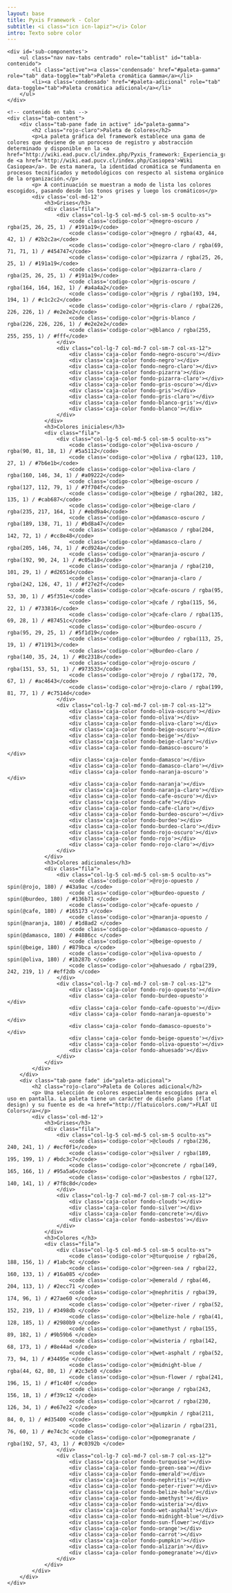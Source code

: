 ```yaml
---
layout: base
title: Pyxis Framework - Color
subtitle: <i class="icn icn-lapiz"></i> Color
intro: Texto sobre color
---
```


<!--<div class='col-lg-3 col-md-3 oculto-sm oculto-xs'>
<a name='ancla' id='a'></a>
<div class='menu-affix alto-affix'>
<div data-spy="affix" data-offset-top="220">
    <ul>
        <li><a class='xs gris-oscuro gruesa' data-scroll href='#titulo-uno'>Paleta de colores</a></li>
        <li><a class='xs gris-oscuro gruesa' data-scroll href='#titulo-dos'>Grises</a></li>
        <li><a class='xs gris-oscuro gruesa' data-scroll href='#titulo-tres'>Colores</a></li>
        <li><a class='xs gris-oscuro gruesa' data-scroll href='#titulo-cuatro'>Adicionales</a></li>
        <li><a class='xs gris-oscuro gruesa' data-scroll href='#titulo-cinco'>Opuestos</a></li>
    </ul>
</div>
</div>
</div>-->

<div class='col-lg-12 col-md-12 col-sm-12 col-xs-12'>

    <div id='sub-componentes'>
        <ul class="nav nav-tabs centrado" role="tablist" id="tabla-contenido">
            <li class="active"><a class='condensado' href="#paleta-gamma" role="tab" data-toggle="tab">Paleta cromática Gamma</a></li>
            <li><a class='condensado' href="#paleta-adicional" role="tab" data-toggle="tab">Paleta cromática adicional</a></li>
        </ul>
    </div>
    
    <!-- contenido en tabs -->
    <div class="tab-content">
        <div class="tab-pane fade in active" id="paleta-gamma">
            <h2 class="rojo-claro">Paleta de Colores</h2>
            <p>La paleta gráfica del framework establece una gama de colores que deviene de un poroceso de registro y abstracción determinado y disponible en la <a href="http://wiki.ead.pucv.cl/index.php/Pyxis_framework:_Experiencia_gr%C3%A1fica_de_una_organizaci%C3%B3n#Paleta_de_colores">Documentación</a> de <a href='http://wiki.ead.pucv.cl/index.php/Casiopea'>Wiki Casiopea</a>. De esta manera, la identidad cromática se fundamenta en procesos tecnificados y metodológicos con respecto al sistema orgánico de la organización.</p>
            <p> A continuación se muestran a modo de lista los colores escogidos, pasando desde los tonos grises y luego los cromáticos</p>
            <div class='col-md-12'>
                <h3>Grises</h3>
                <div class="fila">
                    <div class="col-lg-5 col-md-5 col-sm-5 oculto-xs">
                        <code class='codigo-color'>@negro-oscuro / rgba(25, 26, 25, 1) / #191a19</code>
                        <code class='codigo-color'>@negro / rgba(43, 44, 42, 1) / #2b2c2a</code>
                        <code class='codigo-color'>@negro-claro / rgba(69, 71, 71, 1) / #454747</code>
                        <code class='codigo-color'>@pizarra / rgba(25, 26, 25, 1) / #191a19</code>
                        <code class='codigo-color'>@pizarra-claro / rgba(25, 26, 25, 1) / #191a19</code>
                        <code class='codigo-color'>@gris-oscuro / rgba(164, 164, 162, 1) / #a4a4a2</code>
                        <code class='codigo-color'>@gris / rgba(193, 194, 194, 1) / #c1c2c2</code>
                        <code class='codigo-color'>@gris-claro / rgba(226, 226, 226, 1) / #e2e2e2</code>
                        <code class='codigo-color'>@gris-blanco / rgba(226, 226, 226, 1) / #e2e2e2</code>
                        <code class='codigo-color'>@blanco / rgba(255, 255, 255, 1) / #fff</code>
                    </div>
                    <div class="col-lg-7 col-md-7 col-sm-7 col-xs-12">
                        <div class='caja-color fondo-negro-oscuro'></div>
                        <div class='caja-color fondo-negro'></div>
                        <div class='caja-color fondo-negro-claro'></div>
                        <div class='caja-color fondo-pizarra'></div>
                        <div class='caja-color fondo-pizarra-claro'></div>
                        <div class='caja-color fondo-gris-oscuro'></div>
                        <div class='caja-color fondo-gris'></div>
                        <div class='caja-color fondo-gris-claro'></div>
                        <div class='caja-color fondo-blanco-gris'></div>
                        <div class='caja-color fondo-blanco'></div>
                    </div>
                </div>
                <h3>Colores iniciales</h3>
                <div class="fila">
                    <div class="col-lg-5 col-md-5 col-sm-5 oculto-xs">
                        <code class='codigo-color'>@oliva-oscuro / rgba(90, 81, 18, 1) / #5a5112</code>
                        <code class='codigo-color'>@oliva / rgba(123, 110, 27, 1) / #7b6e1b</code>
                        <code class='codigo-color'>@oliva-claro / rgba(160, 146, 34, 1) / #a09222</code>
                        <code class='codigo-color'>@beige-oscuro / rgba(127, 112, 79, 1) / #7f704f</code>
                        <code class='codigo-color'>@beige / rgba(202, 182, 135, 1) / #cab687</code>
                        <code class='codigo-color'>@beige-claro / rgba(235, 217, 164, 1) / #ebd9a4</code>
                        <code class='codigo-color'>@damasco-oscuro / rgba(189, 138, 71, 1) / #bd8a47</code>
                        <code class='codigo-color'>@damasco / rgba(204, 142, 72, 1) / #cc8e48</code>
                        <code class='codigo-color'>@damasco-claro / rgba(205, 146, 74, 1) / #cd924a</code>
                        <code class='codigo-color'>@naranja-oscuro / rgba(192, 90, 24, 1) / #c05a18</code>
                        <code class='codigo-color'>@naranja / rgba(210, 101, 29, 1) / #d2651d</code>
                        <code class='codigo-color'>@naranja-claro / rgba(242, 126, 47, 1) / #f27e2f</code>
                        <code class='codigo-color'>@cafe-oscuro / rgba(95, 53, 30, 1) / #5f351e</code>
                        <code class='codigo-color'>@cafe / rgba(115, 56, 22, 1) / #733816</code>
                        <code class='codigo-color'>@cafe-claro / rgba(135, 69, 28, 1) / #87451c</code>
                        <code class='codigo-color'>@burdeo-oscuro / rgba(95, 29, 25, 1) / #5f1d19</code>
                        <code class='codigo-color'>@burdeo / rgba(113, 25, 19, 1) / #711913</code>
                        <code class='codigo-color'>@burdeo-claro / rgba(140, 35, 24, 1) / #8c2318</code>
                        <code class='codigo-color'>@rojo-oscuro / rgba(151, 53, 51, 1) / #973533</code>
                        <code class='codigo-color'>@rojo / rgba(172, 70, 67, 1) / #ac4643</code>
                        <code class='codigo-color'>@rojo-claro / rgba(199, 81, 77, 1) / #c7514d</code>
                    </div>
                    <div class="col-lg-7 col-md-7 col-sm-7 col-xs-12">
                        <div class='caja-color fondo-oliva-oscuro'></div>
                        <div class='caja-color fondo-oliva'></div>
                        <div class='caja-color fondo-oliva-claro'></div>
                        <div class='caja-color fondo-beige-oscuro'></div>
                        <div class='caja-color fondo-beige'></div>
                        <div class='caja-color fondo-beige-claro'></div>
                        <div class='caja-color fondo-damasco-oscuro'></div>
                        <div class='caja-color fondo-damasco'></div>
                        <div class='caja-color fondo-damasco-claro'></div>
                        <div class='caja-color fondo-naranja-oscuro'></div>
                        <div class='caja-color fondo-naranja'></div>
                        <div class='caja-color fondo-naranja-claro'></div>
                        <div class='caja-color fondo-cafe-oscuro'></div>
                        <div class='caja-color fondo-cafe'></div>
                        <div class='caja-color fondo-cafe-claro'></div>
                        <div class='caja-color fondo-burdeo-oscuro'></div>
                        <div class='caja-color fondo-burdeo'></div>
                        <div class='caja-color fondo-burdeo-claro'></div>
                        <div class='caja-color fondo-rojo-oscuro'></div>
                        <div class='caja-color fondo-rojo'></div>
                        <div class='caja-color fondo-rojo-claro'></div>
                    </div>
                </div>
                <h3>Colores adicionales</h3>
                <div class="fila">
                    <div class="col-lg-5 col-md-5 col-sm-5 oculto-xs">
                        <code class='codigo-color'>@rojo-opuesto / spin(@rojo, 180) / #43a9ac </code>
                        <code class='codigo-color'>@burdeo-opuesto / spin(@burdeo, 180) / #136b71 </code>
                        <code class='codigo-color'>@cafe-opuesto / spin(@cafe, 180) / #165173 </code>
                        <code class='codigo-color'>@naranja-opuesto / spin(@naranja, 180) / #1d8ad2 </code>
                        <code class='codigo-color'>@damasco-opuesto / spin(@damasco, 180) / #4886cc </code>
                        <code class='codigo-color'>@beige-opuesto / spin(@beige, 180) / #879bca </code>
                        <code class='codigo-color'>@oliva-opuesto / spin(@oliva, 180) / #1b287b </code>
                        <code class='codigo-color'>@ahuesado / rgba(239, 242, 219, 1) / #eff2db </code>
                    </div>
                    <div class="col-lg-7 col-md-7 col-sm-7 col-xs-12">
                        <div class='caja-color fondo-rojo-opuesto'></div>
                        <div class='caja-color fondo-burdeo-opuesto'></div>
                        <div class='caja-color fondo-cafe-opuesto'></div>
                        <div class='caja-color fondo-naranja-opuesto'></div>
                        <div class='caja-color fondo-damasco-opuesto'></div>
                        <div class='caja-color fondo-beige-opuesto'></div>
                        <div class='caja-color fondo-oliva-opuesto'></div>
                        <div class='caja-color fondo-ahuesado'></div>
                    </div>
                </div>
            </div>
        </div>
        <div class="tab-pane fade" id="paleta-adicional">
            <h2 class="rojo-claro">Paleta de Colores adicional</h2>
            <p> Una selección de colores especialmente escogidos para el uso en pantalla. La paleta tiene un carácter de diseño plano (flat design) y su fuente es de <a href="http://flatuicolors.com/">FLAT UI Colors</a></p>
            <div class='col-md-12'>
                <h3>Grises</h3>
                <div class="fila">
                    <div class="col-lg-5 col-md-5 col-sm-5 oculto-xs">
                        <code class='codigo-color'>@clouds / rgba(236, 240, 241, 1) / #ecf0f1</code>
                        <code class='codigo-color'>@silver / rgba(189, 195, 199, 1) / #bdc3c7</code>
                        <code class='codigo-color'>@concrete / rgba(149, 165, 166, 1) / #95a5a6</code>
                        <code class='codigo-color'>@asbestos / rgba(127, 140, 141, 1) / #7f8c8d</code>
                    </div>
                    <div class="col-lg-7 col-md-7 col-sm-7 col-xs-12">
                        <div class='caja-color fondo-clouds'></div>
                        <div class='caja-color fondo-silver'></div>
                        <div class='caja-color fondo-concrete'></div>
                        <div class='caja-color fondo-asbestos'></div>
                    </div>
                </div>
                <h3>Colores </h3>
                <div class="fila">
                    <div class="col-lg-5 col-md-5 col-sm-5 oculto-xs">
                        <code class='codigo-color'>@turquoise / rgba(26, 188, 156, 1) / #1abc9c </code>
                        <code class='codigo-color'>@green-sea / rgba(22, 160, 133, 1) / #16a085 </code>
                        <code class='codigo-color'>@emerald / rgba(46, 204, 113, 1) / #2ecc71 </code>
                        <code class='codigo-color'>@nephritis / rgba(39, 174, 96, 1) / #27ae60 </code>
                        <code class='codigo-color'>@peter-river / rgba(52, 152, 219, 1) / #3498db </code>
                        <code class='codigo-color'>@belize-hole / rgba(41, 128, 185, 1) / #2980b9 </code>
                        <code class='codigo-color'>@amethyst / rgba(155, 89, 182, 1) / #9b59b6 </code>
                        <code class='codigo-color'>@wisteria / rgba(142, 68, 173, 1) / #8e44ad </code>
                        <code class='codigo-color'>@wet-asphalt / rgba(52, 73, 94, 1) / #34495e </code>
                        <code class='codigo-color'>@midnight-blue / rgba(44, 62, 80, 1) / #2c3e50 </code>
                        <code class='codigo-color'>@sun-flower / rgba(241, 196, 15, 1) / #f1c40f </code>
                        <code class='codigo-color'>@orange / rgba(243, 156, 18, 1) / #f39c12 </code>
                        <code class='codigo-color'>@carrot / rgba(230, 126, 34, 1) / #e67e22 </code>
                        <code class='codigo-color'>@pumpkin / rgba(211, 84, 0, 1) / #d35400 </code>
                        <code class='codigo-color'>@alizarin / rgba(231, 76, 60, 1) / #e74c3c </code>
                        <code class='codigo-color'>@pomegranate / rgba(192, 57, 43, 1) / #c0392b </code>
                    </div>
                    <div class="col-lg-7 col-md-7 col-sm-7 col-xs-12">
                        <div class='caja-color fondo-turquoise'></div>
                        <div class='caja-color fondo-green-sea'></div>
                        <div class='caja-color fondo-emerald'></div>
                        <div class='caja-color fondo-nephritis'></div>
                        <div class='caja-color fondo-peter-river'></div>
                        <div class='caja-color fondo-belize-hole'></div>
                        <div class='caja-color fondo-amethyst'></div>
                        <div class='caja-color fondo-wisteria'></div>
                        <div class='caja-color fondo-wet-asphalt'></div>
                        <div class='caja-color fondo-midnight-blue'></div>
                        <div class='caja-color fondo-sun-flower'></div>
                        <div class='caja-color fondo-orange'></div>
                        <div class='caja-color fondo-carrot'></div>
                        <div class='caja-color fondo-pumpkin'></div>
                        <div class='caja-color fondo-alizarin'></div>
                        <div class='caja-color fondo-pomegranate'></div>
                    </div>
                </div>
            </div>
        </div>
    </div>
</div><!-- fin de pag -->
